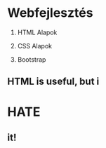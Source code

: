 # Webfejlesztés

1. HTML Alapok

2. CSS Alapok

3. Bootstrap

<h2> HTML is useful, but i </h2> <h1> HATE </h1> <h2> it! </h2>